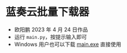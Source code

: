 # 蓝奏云批量下载器

- 欧阳鹏 2023 年 4 月 24 日作品
- 运行 `main.py`，按提示输入即可
- Windows 用户也可以下载 [main.exe](https://github.com/oyps/lanzou-download-tool/raw/master/dist/main.exe) 直接使用
